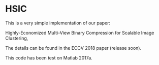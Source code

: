 # HSIC

This is a very simple implementation of our paper:

Highly-Economized Multi-View Binary Compression for Scalable Image Clustering, 

The details can be found in the ECCV 2018 paper (release soon). 

This code has been test on Matlab 2017a.


